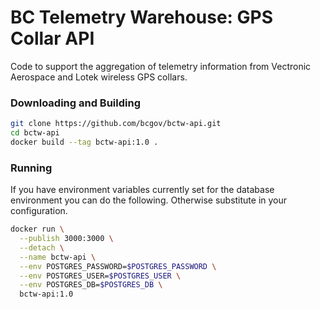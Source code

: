 # BC Telemetry Warehouse: GPS Collar API
Code to support the aggregation of telemetry information from Vectronic Aerospace and Lotek wireless GPS collars.

### Downloading and Building
```bash
git clone https://github.com/bcgov/bctw-api.git
cd bctw-api
docker build --tag bctw-api:1.0 .
```

### Running
If you have environment variables currently set for the database environment you can do the following. Otherwise substitute in your configuration.
```bash
docker run \
  --publish 3000:3000 \
  --detach \
  --name bctw-api \
  --env POSTGRES_PASSWORD=$POSTGRES_PASSWORD \
  --env POSTGRES_USER=$POSTGRES_USER \
  --env POSTGRES_DB=$POSTGRES_DB \
  bctw-api:1.0
```
